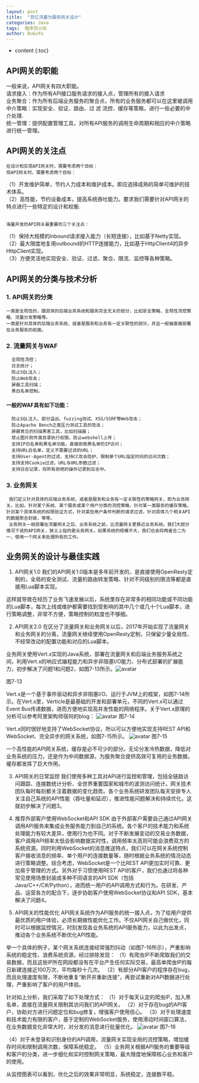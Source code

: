 ```yaml
---
layout: post
title:  "百亿流量为服务网关设计"
categories: Java
tags:  程序员小灰
author: DuGuYu
---
```


* content
{:toc}

## API网关的职能
   一般来说，API网关有四大职能。   
    请求接入：作为所有API接口服务请求的接入点，管理所有的接入请求        
    业务聚合：作为所有后端业务服务的聚合点，所有的业务服务都可以在这里被调用 
    中介策略：实现安全、验证、路由、过 滤 流控、缓存等策略，进行一些必要的中介处理.    
    统一管理：提供配置管理工具，对所有API服务的调用生命周期和相应的中介策略进行统一管理。







    
    
    
    
    
    
    
    
    
    
## API网关的关注点
    在设计和实现API网关时，需要考虑两个目标：    
    现API网关时，需要考虑两个目标：
（1）开发维护简单，节约人力成本和维护成本。即应选择成熟的简单可维护的技术体系。    
（2）高性能，节约设备成本，提高系统吞吐能力。要求我们需要针对API网关的特点进行一些特定的设计和权衡.
   ## 
    海量并发的API网关最重要的三个关注点：
（1）保持大规模的inbound请求接入能力（长短连接），比如基于Netty实现。       
（2）最大限度地复用outbound的HTTP连接能力，比如基于HttpClient4的异步HttpClient实现。    
（3）方便灵活地实现安全、验证、过滤、聚合、限流、监控等各种策略。     
 ## API网关的分类与技术分析
 ### 1. API网关的分类
    一类是全局性的，跟具体的后端业务系统和服务完全无关的部分，比如安全策略、全局性流控策略、流量分发策略等。
    一类是针对具体的后端业务系统，或者是服务和业务有一定关联性的部分，并且一般被直接部署在业务服务的前面。
 ### 2. 流量网关与WAF
      全局性流控；
      日志统计；
      防止SQL注入；
      防止Web攻击；
      屏蔽工具扫描；
      黑白名单控制。
 ####    一般的WAF具有如下功能： 
      防止SQL注入、部分溢出、fuzzing测试、XSS/SSRF等Web攻击；
      防止Apache Bench之类压力测试工具的攻击；
      屏蔽常见的扫描黑客工具，比如扫描器；
      禁止图片附件类目录执行权限、防止webshell上传；
      支持IP白名单和黑名单功能，直接拒绝黑名单的IP访问；
      支持URL白名单，定义不需要过滤的URL；
      支持User-Agent的过滤、支持CC攻击防护、限制单个URL指定时间的访问次数；
      支持支持Cookie过滤，URL与URL参数过滤；
      支持日志记录，将所有拒绝的操作记录到日志中。
 ### 3. 业务网关
     我们定义针对具体的后端业务系统，或者是服务和业务有一定关联性的策略网关，即为业务网关。比如，针对某个系统、某个服务或某个用户分类的流控策略，针对某一类服务的缓存策略，针对某个具体系统的权限验证方式，针对某些用户条件判断的请求过滤，针对具体几个相关API的数据聚合封装，等等。
     业务网关一般部署在流量网关之后、业务系统之前，比流量网关更靠近业务系统。我们大部分情况下说的API网关，狭义上指的是业务网关。如果系统的规模不大，我们也会将两者合二为一，使用一个网关来处理所有的工作。
## 业务网关的设计与最佳实践
  1. API网关1.0
我们的API网关1.0版本是多年前开发的，是直接使用OpenResty定制的，全局的安全测试、流量的路由转发策略、针对不同级别的限流等都是直接用Lua脚本实现。

这样就导致在经历了业务飞速发展以后，系统里存在非常多的相同功能或不同功能的Lua脚本，每次上线或维护都需要找到受影响的其中几个或几十个Lua脚本，进行策略调整，非常不方便，策略控制的粒度也不够细。

2. API网关2.0
在区分了流量网关和业务网关以后，2017年开始实现了流量网关和业务网关的分离，流量网关继续使用OpenResty定制，只保留少量全局性、不经常改动的配置功能和对应的Lua脚本。

业务网关使用Vert.x实现的Java系统，部署在流量网关和后端业务服务系统之间，利用Vert.x的响应式编程能力和异步非阻塞I/O能力、分布式部署的扩展能力，初步解决了问题1和问题2，如图7-13所示。![avatar](https://mmbiz.qpic.cn/mmbiz_png/nhlGsolibOWFNKdBbUJlIWd7S0S6cjmQ8icBFC9FEIknicXviaA4u9ia17uianUiaMjAxmkYqGWqTuwBBoGAFh6nMOLWA/640?wx_fmt=png&tp=webp&wxfrom=5&wx_lazy=1&wx_co=1)

图7-13

Vert.x是一个基于事件驱动和异步非阻塞I/O、运行于JVM上的框架，如图7-14所示。在Vert.x里，Verticle是最基础的开发和部署单元，不同的Vert.x可以通过Event Bus传递数据，进而方便地实现高并发性能的网络程序。关于Vert.x原理的分析可以参考阿里架构师宿何的blog：
![avatar](https://mmbiz.qpic.cn/mmbiz_png/nhlGsolibOWFNKdBbUJlIWd7S0S6cjmQ8jJA3Pj5utFob5YzuWFPhQME5hG1uYenq5IRF8Kic2RwicJBDN7glXIGw/640?wx_fmt=png&tp=webp&wxfrom=5&wx_lazy=1&wx_co=1)
图7-14

Vert.x同时很好地支持了WebSocket协议，所以可以方便地实现支持REST API和WebSocket、完全异步的网关系统，如图7-15所示。
![avatar](https://mmbiz.qpic.cn/mmbiz_png/nhlGsolibOWFNKdBbUJlIWd7S0S6cjmQ8kibACS7JeH9fzDTiaRTAQwl9ygozwY6crrcEZibpyiat5TduhGVJEicPfbw/640?wx_fmt=png&tp=webp&wxfrom=5&wx_lazy=1&wx_co=1)
图7-15

一个高性能的API网关系统，缓存是必不可少的部分。无论分发冷热数据，降低对业务系统的压力，还是作为中间数据源，为服务聚合提供高效可复用的业务数据，缓存都发挥了巨大作用。

3. API网关的日常监控
我们使用多种工具对API进行监控和管理，包括全链路访问跟踪、连接数统计分析、全世界重要国家和城市的波测访问统计。网关技术团队每时每刻都关注着数据的变化趋势。各个业务系统研发团队每天安排专人关注自己系统的API性能（吞吐量和延迟），推进性能问题解决和持续优化。这就初步解决了问题3。

4. 推荐外部客户使用WebSocket和API SDK
由于外部客户需要自己通过API网关调用API服务来集成业务服务能力到自己的系统。各个客户的技术能力和系统处理能力有较大差异，使用行为也不同。对于不断发展变动的交易业务数据，客户调用API频率太低会影响数据实时性，调用频率太高则可能会浪费双方的系统资源。同时利用WebSocket的消息推送特点，我们可以在网关系统控制客户接收消息的频率、单个用户的连接数量等，随时根据业务系统的情况动态进行策略调整。综合考虑，WebSocket是一个比REST API更加实时可靠、更加易于管理的方式。另外对于习惯使用REST API的客户，我们也通过将各种常见使用场景封装成多种不同语言的API SDK（包括Java/C++/C#/Python），进而统一用户的API调用方式和行为。在研发、产品、运营各方的配合下，逐步协助客户使用WebSocket协议和API SDK，基本解决了问题4。

5. API网关的性能优化
API网关系统作为API服务的统一接入点，为了给用户提供最优质的用户体验，必须长期做性能优化工作。不仅API网关自己做优化，同时可以根据监控情况，时刻发现各业务系统的API服务能力，以此为出发点，推动各个业务系统不断优化API性能。

举一个具体的例子，某个网关系统连接经常强烈抖动（如图7-16所示），严重影响系统的稳定性、浪费系统资源，经过排除发现：
（1）有爬虫IP不断爬取我们的交易数据，而且这些IP所在网段都没有在平台产生任何实际交易，最高单爬虫IP的每日新建连接近100万次，平均每秒十几次。
（2）有部分API客户的程序存在bug，而且处理速度有限，不断地重复“断开并重新连接”，再尝试重新对API数据进行处理，严重影响了客户的用户体验。

针对如上分析，我们采取了如下处理方式：
（1）对于每天认定的爬虫IP，加入黑名单，直接在流量网关限制其访问我们的API网关。
（2）对于存在bug的API客户，协助对方进行问题定位和bug修复，增强客户使用信心。
（3）对于处理速度和技术能力有限的客户，基于定制的WebSocket服务，使用滑动时间窗口算法，在业务数据变化非常大时，对分发的消息进行批量优化。
![avatar](https://mmbiz.qpic.cn/mmbiz_png/nhlGsolibOWFNKdBbUJlIWd7S0S6cjmQ8PNcNSIgraLpJ5x5eNJ7KshMVMKJmKUlJxQ0UaNmib2eUbZmHrnZo9NA/640?wx_fmt=png&tp=webp&wxfrom=5&wx_lazy=1&wx_co=1)
图7-16

（4）对于未登录和识别身份的API调用，流量网关实现全局的流控策略，增加缓存时间和限制调用次数，保障系统稳定。
（5）业务网关根据API服务的重要等级和客户的分类，进一步细化和实时控制网关策略，最大限度地保障核心业务和客户的使用。

从监控图表可以看到，优化之后的效果非常明显，系统稳定，连接数平稳。
 
